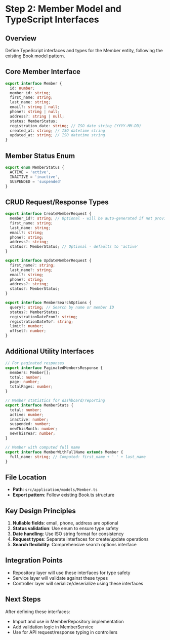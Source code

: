# Step 2: Member Model and TypeScript Interfaces

## Overview
Define TypeScript interfaces and types for the Member entity, following the existing Book model pattern.

## Core Member Interface
```typescript
export interface Member {
  id: number;
  member_id: string;
  first_name: string;
  last_name: string;
  email?: string | null;
  phone?: string | null;
  address?: string | null;
  status: MemberStatus;
  registration_date: string; // ISO date string (YYYY-MM-DD)
  created_at: string; // ISO datetime string
  updated_at: string; // ISO datetime string
}
```

## Member Status Enum
```typescript
export enum MemberStatus {
  ACTIVE = 'active',
  INACTIVE = 'inactive',
  SUSPENDED = 'suspended'
}
```

## CRUD Request/Response Types
```typescript
export interface CreateMemberRequest {
  member_id?: string; // Optional - will be auto-generated if not provided
  first_name: string;
  last_name: string;
  email?: string;
  phone?: string;
  address?: string;
  status?: MemberStatus; // Optional - defaults to 'active'
}

export interface UpdateMemberRequest {
  first_name?: string;
  last_name?: string;
  email?: string;
  phone?: string;
  address?: string;
  status?: MemberStatus;
}

export interface MemberSearchOptions {
  query?: string; // Search by name or member ID
  status?: MemberStatus;
  registrationDateFrom?: string;
  registrationDateTo?: string;
  limit?: number;
  offset?: number;
}
```

## Additional Utility Interfaces
```typescript
// For paginated responses
export interface PaginatedMembersResponse {
  members: Member[];
  total: number;
  page: number;
  totalPages: number;
}

// Member statistics for dashboard/reporting
export interface MemberStats {
  total: number;
  active: number;
  inactive: number;
  suspended: number;
  newThisMonth: number;
  newThisYear: number;
}

// Member with computed full name
export interface MemberWithFullName extends Member {
  full_name: string; // Computed: first_name + ' ' + last_name
}
```

## File Location
- **Path**: `src/application/models/Member.ts`
- **Export pattern**: Follow existing Book.ts structure

## Key Design Principles
1. **Nullable fields**: email, phone, address are optional
2. **Status validation**: Use enum to ensure type safety
3. **Date handling**: Use ISO string format for consistency
4. **Request types**: Separate interfaces for create/update operations
5. **Search flexibility**: Comprehensive search options interface

## Integration Points
- Repository layer will use these interfaces for type safety
- Service layer will validate against these types
- Controller layer will serialize/deserialize using these interfaces

## Next Steps
After defining these interfaces:
- Import and use in MemberRepository implementation
- Add validation logic in MemberService
- Use for API request/response typing in controllers